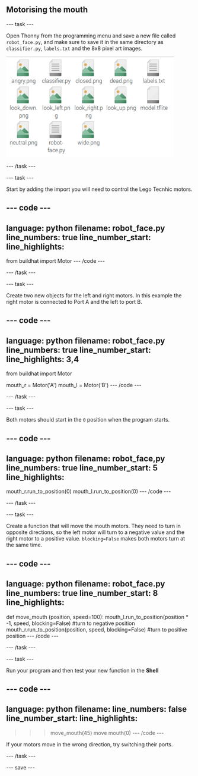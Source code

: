 ## Motorising the mouth

--- task ---

Open Thonny from the programming menu and save a new file called `robot_face.py`, and make sure to save it in the same directory as `classifier.py`, `labels.txt` and the 8x8 pixel art images.

![file structure showing where robot_face.py should be stored](images/file_structure.png)

--- /task ---

--- task ---

Start by adding the import you will need to control the Lego Tecnhic motors.

--- code ---
---
language: python
filename: robot_face.py
line_numbers: true
line_number_start: 
line_highlights: 
---
from buildhat import Motor
--- /code ---

--- /task ---

--- task ---

Create two new objects for the left and right motors. In this example the right motor is connected to Port A and the left to port B.

--- code ---
---
language: python
filename: robot_face.py
line_numbers: true
line_number_start: 
line_highlights: 3,4
---
from buildhat import Motor

mouth_r = Motor('A')
mouth_l = Motor('B')
--- /code ---

--- /task ---

--- task ---

Both motors should start in the `0` position when the program starts.

--- code ---
---
language: python
filename: robot_face,py
line_numbers: true
line_number_start: 5
line_highlights: 
---

mouth_r.run_to_position(0)
mouth_l.run_to_position(0)
--- /code ---

--- /task ---

--- task ---

Create a function that will move the mouth motors. They need to turn in opposite directions, so the left motor will turn to a negative value and the right motor to a positive value. `blocking=False` makes both motors turn at the same time.

--- code ---
---
language: python
filename: robot_face.py
line_numbers: true
line_number_start: 8
line_highlights: 
---
def move_mouth (position, speed=100):
    mouth_l.run_to_position(position * -1, speed, blocking=False) #turn to negative position
    mouth_r.run_to_position(position, speed, blocking=False) #turn to positive position
--- /code ---

--- /task ---

--- task ---

Run your program and then test your new function in the **Shell**

--- code ---
---
language: python
filename: 
line_numbers: false
line_number_start: 
line_highlights: 
---
>>> move_mouth(45)
>>> move mouth(0)
--- /code ---

If your motors move in the wrong direction, try switching their ports.

--- /task ---

--- save ---